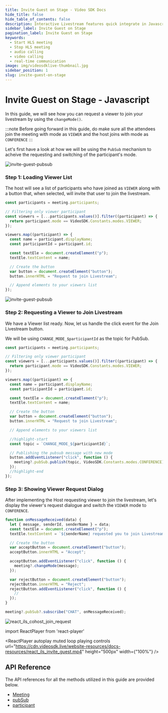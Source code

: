 ```yaml
---
title: Invite Guest on Stage - Video SDK Docs
hide_title: false
hide_table_of_contents: false
description: Interactive Livestream features quick integrate in Javascript, React JS, Android, IOS, React Native, Flutter with Video SDK to add live video & audio conferencing to your applications.
sidebar_label: Invite Guest on Stage
pagination_label: Invite Guest on Stage
keywords:
  - Start HLS meeting
  - Stop HLS meeting
  - audio calling
  - video calling
  - real-time communication
image: img/videosdklive-thumbnail.jpg
sidebar_position: 1
slug: invite-guest-on-stage
---
```


# Invite Guest on Stage - Javascript

In this guide, we will see how you can request a viewer to join your livestream by using the `changeMode()`.

:::note
Before going forward in this guide, do make sure all the attendees join the meeting with mode as `VIEWER` and the host joins with mode as `CONFERENCE`
:::

Let's first have a look at how we will be using the `PubSub` mechanism to acheive the requesting and switching of the participant's mode.

![invite-guest-pubsub](https://cdn.videosdk.live/website-resources/docs-resources/invite_guest_pubsub.png)

### Step 1: Loading Viewer List

The host will see a list of participants who have joined as `VIEWER` along with a button that, when selected, will invite that user to join the livestream.

```js
const participants = meeting.participants;

// Filtering only viewer participant
const viewers = [...participants.values()].filter((participant) => {
  return participant.mode == VideoSDK.Constants.modes.VIEWER;
});

viewers.map((participant) => {
  const name = participant.displayName;
  const participantId = participant.id;

  const textEle = document.createElement("p");
  textEle.textContent = name;

  // Create the button
  var button = document.createElement("button");
  button.innerHTML = "Request to join Livestream";

  // Append elements to your viewers list
});
```

![invite-guest-pubsub](https://cdn.videosdk.live/website-resources/docs-resources/react_ils_viewer_list.png)

### Step 2: Requesting a Viewer to Join Livestream

We have a Viewer list ready. Now, let us handle the click event for the Join Livestream button.

We will be using `CHANGE_MODE_$participantId` as the topic for PubSub.

```js
const participants = meeting.participants;

// Filtering only viewer participant
const viewers = [...participants.values()].filter((participant) => {
  return participant.mode == VideoSDK.Constants.modes.VIEWER;
});

viewers.map((participant) => {
  const name = participant.displayName;
  const participantId = participant.id;

  const textEle = document.createElement("p");
  textEle.textContent = name;

  // Create the button
  var button = document.createElement("button");
  button.innerHTML = "Request to join Livestream";

  // Append elements to your viewers list

  //highlight-start
  const topic = `CHANGE_MODE_${participantId}`;

  // Publishing the pubsub message with new mode
  button.addEventListener("click", function () {
    meeting?.pubSub.publish(topic, VideoSDK.Constants.modes.CONFERENCE);
  });
  //highlight-end
});
```

### Step 3: Showing Viewer Request Dialog

After implementing the Host requesting viewer to join the livestream, let's display the viewer's request dialogue and switch the `VIEWER` mode to `CONFERENCE`.

```js
function onMessageReceived(data) {
  let { message, senderId, senderName } = data;
  const textEle = document.createElement("p");
  textEle.textContent = `${senderName} requested you to join Livestream`;

  // Create the button
  var acceptButton = document.createElement("button");
  acceptButton.innerHTML = "Accept";

  acceptButton.addEventListener("click", function () {
    meeting?.changeMode(message);
  });

  var rejectButton = document.createElement("button");
  rejectButton.innerHTML = "Reject";
  rejectButton.addEventListener("click", function () {
    //
  });
}

meeting?.pubSub?.subscribe("CHAT", onMessageReceived);
```

![react_ils_cohost_join_request](https://cdn.videosdk.live/website-resources/docs-resources/react_ils_cohost_join_request.png)

import ReactPlayer from 'react-player'

<div style={{textAlign: 'center'}}>

<ReactPlayer autoplay muted loop playing controls url="https://cdn.videosdk.live/website-resources/docs-resources/react_ils_invite_guest.mp4" height="500px" width={"100%"} />

</div>

## API Reference

The API references for all the methods utilized in this guide are provided below.

- [Meeting](/javascript/api/sdk-reference/meeting-class/introduction)
- [pubSub](/javascript/api/sdk-reference/meeting-class/pubsub)
- [participant](/javascript/api/sdk-reference/participant-class/introduction)
